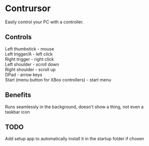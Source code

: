 # Contrursor
Easily control your PC with a controller.

## Controls
Left thumbstick - mouse  
Left trigger/A - left click  
Right trigger - right click  
Left shoulder - scroll down  
Right shoulder - scroll up  
DPad - arrow keys  
Start (menu button for XBox controllers) - start menu

## Benefits
Runs seamlessly in the background, doesn't show a thing, not even a taskbar icon

## TODO
Add setup app to automatically install it in the startup folder if chosen